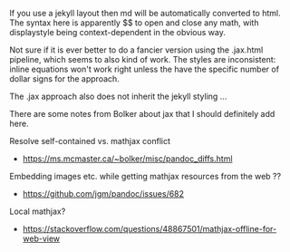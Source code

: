 
If you use a jekyll layout then md will be automatically converted to html. The syntax here is apparently $$ to open and close any math, with displaystyle being context-dependent in the obvious way.

Not sure if it is ever better to do a fancier version using the .jax.html pipeline, which seems to also kind of work. The styles are inconsistent: inline equations won't work right unless the have the specific number of dollar signs for the approach.

The .jax approach also does not inherit the jekyll styling ...

There are some notes from Bolker about jax that I should definitely add here.

Resolve self-contained vs. mathjax conflict
* https://ms.mcmaster.ca/~bolker/misc/pandoc_diffs.html

Embedding images etc. while getting mathjax resources from the web ??
* https://github.com/jgm/pandoc/issues/682

Local mathjax? 
* https://stackoverflow.com/questions/48867501/mathjax-offline-for-web-view


